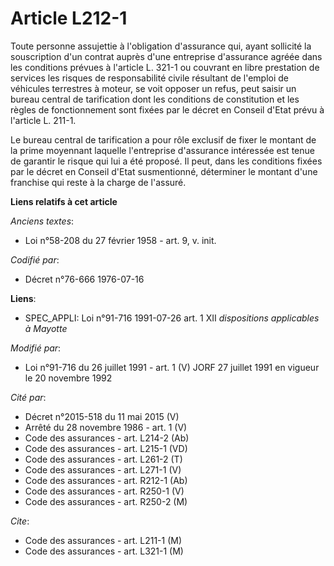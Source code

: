 # Article L212-1

Toute personne assujettie à l'obligation d'assurance qui, ayant sollicité la souscription d'un contrat auprès d'une
entreprise d'assurance agréée dans les conditions prévues à l'article L. 321-1 ou couvrant en libre prestation de services
les risques de responsabilité civile résultant de l'emploi de véhicules terrestres à moteur, se voit opposer un refus, peut
saisir un bureau central de tarification dont les conditions de constitution et les règles de fonctionnement sont fixées par
le décret en Conseil d'Etat prévu à l'article L. 211-1.

Le bureau central de tarification a pour rôle exclusif de fixer le montant de la prime moyennant laquelle l'entreprise
d'assurance intéressée est tenue de garantir le risque qui lui a été proposé. Il peut, dans les conditions fixées par le
décret en Conseil d'Etat susmentionné, déterminer le montant d'une franchise qui reste à la charge de l'assuré.

**Liens relatifs à cet article**

_Anciens textes_:

  - Loi n°58-208 du 27 février 1958 - art. 9, v. init.

_Codifié par_:

  - Décret n°76-666 1976-07-16

**Liens**:

  - SPEC_APPLI: Loi n°91-716 1991-07-26 art. 1 XII *dispositions applicables à Mayotte*

_Modifié par_:

  - Loi n°91-716 du 26 juillet 1991 - art. 1 (V) JORF 27 juillet 1991 en vigueur le 20 novembre 1992

_Cité par_:

  - Décret n°2015-518 du 11 mai 2015 (V)
  - Arrêté du 28 novembre 1986 - art. 1 (V)
  - Code des assurances - art. L214-2 (Ab)
  - Code des assurances - art. L215-1 (VD)
  - Code des assurances - art. L261-2 (T)
  - Code des assurances - art. L271-1 (V)
  - Code des assurances - art. R212-1 (Ab)
  - Code des assurances - art. R250-1 (V)
  - Code des assurances - art. R250-2 (M)

_Cite_:

  - Code des assurances - art. L211-1 (M)
  - Code des assurances - art. L321-1 (M)
